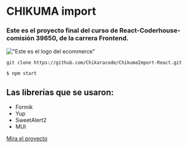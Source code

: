 # CHIKUMA import

### Este es el proyecto final del curso de React-Coderhouse-comisión 39650, de la carrera Frontend.

!["Este es el logo del ecommerce"](https://res.cloudinary.com/dbzv6juuv/image/upload/v1682352882/chikuLogo_gyt5ua.png)

```
git clone https://github.com/Chikaracode/ChikumaImport-React.git
```

`$ npm start`

## Las librerías que se usaron:
- Formik
- Yup
- SweetAlert2 
- MUI

[Mira el proyecto](vercel.com)